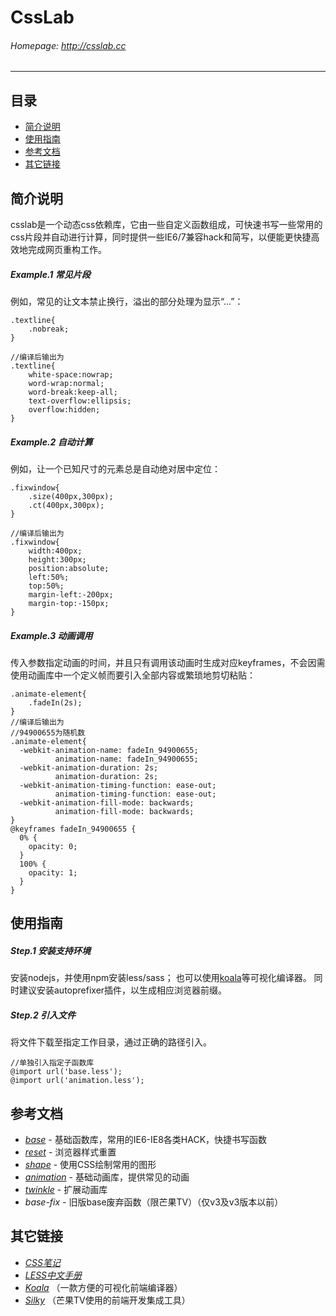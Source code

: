 # CssLab 
###### Homepage: <http://csslab.cc>
-------------------------------

## 目录
+ [简介说明](#intro)
+ [使用指南](#get-started)
+ [参考文档](#documentation)
+ [其它链接](#contribute)

## <a name="intro"></a> 简介说明
csslab是一个动态css依赖库，它由一些自定义函数组成，可快速书写一些常用的css片段并自动进行计算，同时提供一些IE6/7兼容hack和简写，以便能更快捷高效地完成网页重构工作。

##### Example.1 常见片段
例如，常见的让文本禁止换行，溢出的部分处理为显示“...”：
```less
.textline{
    .nobreak;
}

//编译后输出为
.textline{
    white-space:nowrap;
    word-wrap:normal;
    word-break:keep-all;
    text-overflow:ellipsis;
    overflow:hidden;
}
```

##### Example.2 自动计算
例如，让一个已知尺寸的元素总是自动绝对居中定位：
```less
.fixwindow{
    .size(400px,300px);
    .ct(400px,300px);
}

//编译后输出为
.fixwindow{
    width:400px;
    height:300px;
    position:absolute;
    left:50%;
    top:50%;
    margin-left:-200px;
    margin-top:-150px;
}
```

##### Example.3 动画调用
传入参数指定动画的时间，并且只有调用该动画时生成对应keyframes，不会因需使用动画库中一个定义帧而要引入全部内容或繁琐地剪切粘贴：
```less
.animate-element{
    .fadeIn(2s);
}
//编译后输出为
//94900655为随机数
.animate-element{
  -webkit-animation-name: fadeIn_94900655;
          animation-name: fadeIn_94900655;
  -webkit-animation-duration: 2s;
          animation-duration: 2s;
  -webkit-animation-timing-function: ease-out;
          animation-timing-function: ease-out;
  -webkit-animation-fill-mode: backwards;
          animation-fill-mode: backwards;
}
@keyframes fadeIn_94900655 {
  0% {
    opacity: 0;
  }
  100% {
    opacity: 1;
  }
}
```

## <a name="get-started"></a> 使用指南
##### Step.1 安装支持环境
安装nodejs，并使用npm安装less/sass；
也可以使用[koala](http://koala-app.com/index-zh.html)等可视化编译器。
同时建议安装autoprefixer插件，以生成相应浏览器前缀。

##### Step.2 引入文件
将文件下载至指定工作目录，通过正确的路径引入。
```less
//单独引入指定子函数库
@import url('base.less');
@import url('animation.less');
```

## <a name="documentation"></a> 参考文档
+ *[base](http://csslab.cc/index.html)*  - 基础函数库，常用的IE6-IE8各类HACK，快捷书写函数
+ *[reset](http://csslab.cc/reset.html)* - 浏览器样式重置
+ *[shape](http://csslab.cc/shape.html)* - 使用CSS绘制常用的图形
+ *[animation](http://csslab.cc/animation.html)* - 基础动画库，提供常见的动画
+ *[twinkle](http://csslab.cc/twinkle.html)* - 扩展动画库
+ *base-fix* - 旧版base废弃函数（限芒果TV）（仅v3及v3版本以前）

## <a name="contribute"></a> 其它链接
+ *[CSS笔记](http://iruxu.com/notebook)*
+ *[LESS中文手册](http://less.bootcss.com/features/)*
+ *[Koala](http://koala-app.com/index-zh.html)* （一款方便的可视化前端编译器）
+ *[Silky](http://silky.wvv8oo.com)* （芒果TV使用的前端开发集成工具）
